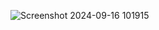 ![Screenshot 2024-09-16 101915](https://github.com/user-attachments/assets/f2e99c8f-4bf6-4ad0-b164-a6fcfdc9b546)
